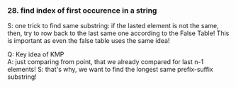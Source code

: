 ### 28. find index of first occurence in a string
S: one trick to find same substring: if the lasted element is not the same, then, try to row back to the last same one according to the False Table! This is important as even the false table uses the same idea!

Q: Key idea of KMP  
A: just comparing from point, that we already compared for last n-1 elements!
S: that's why, we want to find the longest same prefix-suffix substring!